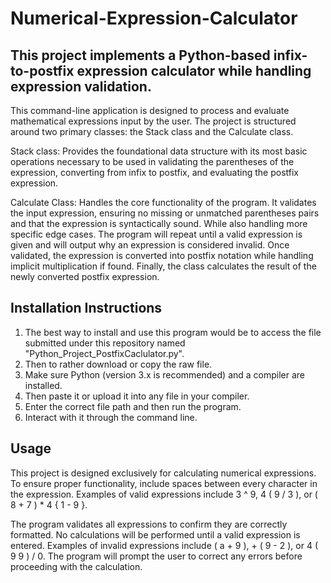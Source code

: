 # Numerical-Expression-Calculator

## This project implements a Python-based infix-to-postfix expression calculator while handling expression validation.

This command-line application is designed to process and evaluate mathematical expressions input by the user. The project is structured around two primary classes: the Stack class and the Calculate class. 

Stack class: Provides the foundational data structure with its most basic operations necessary to be used in validating the parentheses of the expression, converting from infix to postfix, and evaluating the postfix expression. 

Calculate Class: Handles the core functionality of the program. It validates the input expression, ensuring no missing or unmatched parentheses pairs and that the expression is syntactically sound. While also handling more specific edge cases. The program will repeat until a valid expression is given and will output why an expression is considered invalid. Once validated, the expression is converted into postfix notation while handling implicit multiplication if found. Finally, the class calculates the result of the newly converted postfix expression.

## Installation Instructions 

1. The best way to install and use this program would be to access the file submitted under this repository named "Python_Project_PostfixCaclulator.py".
2. Then to rather download or copy the raw file.
3. Make sure Python (version 3.x is recommended) and a compiler are installed.
4. Then paste it or upload it into any file in your compiler.
5. Enter the correct file path and then run the program.
6. Interact with it through the command line.

## Usage

This project is designed exclusively for calculating numerical expressions. To ensure proper functionality, include spaces between every character in the expression. Examples of valid expressions include 3 ^ 9, 4 ( 9 / 3 ), or ( 8 + 7 ) * 4 { 1 - 9 }.

The program validates all expressions to confirm they are correctly formatted. No calculations will be performed until a valid expression is entered. Examples of invalid expressions include ( a + 9 ), + ( 9 - 2 ), or 4 ( 9 9 ) / 0. The program will prompt the user to correct any errors before proceeding with the calculation.


